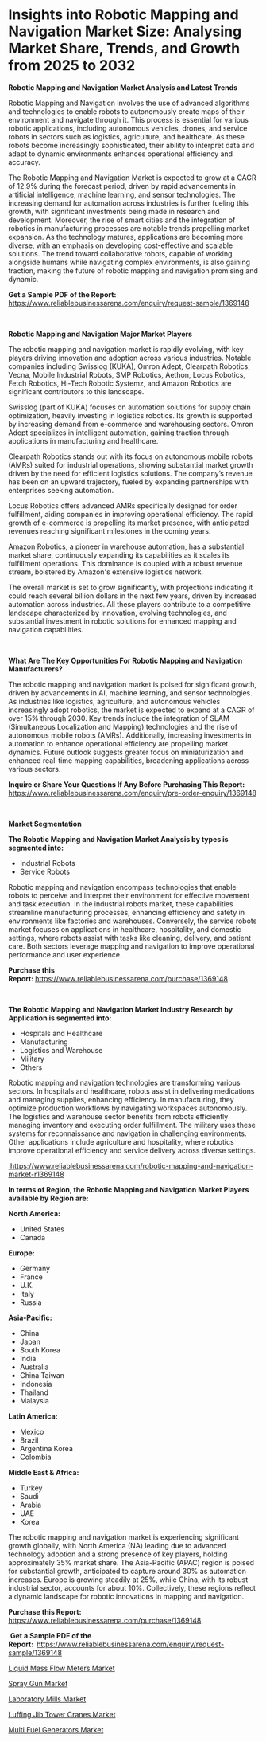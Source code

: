 <p><h1>Insights into Robotic Mapping and Navigation Market Size: Analysing Market Share, Trends, and Growth from 2025 to 2032</h1></p><p><strong>Robotic Mapping and Navigation Market Analysis and Latest Trends</strong></p>
<p><p>Robotic Mapping and Navigation involves the use of advanced algorithms and technologies to enable robots to autonomously create maps of their environment and navigate through it. This process is essential for various robotic applications, including autonomous vehicles, drones, and service robots in sectors such as logistics, agriculture, and healthcare. As these robots become increasingly sophisticated, their ability to interpret data and adapt to dynamic environments enhances operational efficiency and accuracy.</p><p>The Robotic Mapping and Navigation Market is expected to grow at a CAGR of 12.9% during the forecast period, driven by rapid advancements in artificial intelligence, machine learning, and sensor technologies. The increasing demand for automation across industries is further fueling this growth, with significant investments being made in research and development. Moreover, the rise of smart cities and the integration of robotics in manufacturing processes are notable trends propelling market expansion. As the technology matures, applications are becoming more diverse, with an emphasis on developing cost-effective and scalable solutions. The trend toward collaborative robots, capable of working alongside humans while navigating complex environments, is also gaining traction, making the future of robotic mapping and navigation promising and dynamic.</p></p>
<p><strong>Get a Sample PDF of the Report:&nbsp;</strong> <a href="https://www.reliablebusinessarena.com/enquiry/request-sample/1369148?utm_campaign=3521&utm_medium=2&utm_source=Github&utm_content=ia&utm_term=22032025&utm_id=robotic-mapping-and-navigation">https://www.reliablebusinessarena.com/enquiry/request-sample/1369148</a></p>
<p>&nbsp;</p>
<p><strong>Robotic Mapping and Navigation Major Market Players</strong></p>
<p><p>The robotic mapping and navigation market is rapidly evolving, with key players driving innovation and adoption across various industries. Notable companies including Swisslog (KUKA), Omron Adept, Clearpath Robotics, Vecna, Mobile Industrial Robots, SMP Robotics, Aethon, Locus Robotics, Fetch Robotics, Hi-Tech Robotic Systemz, and Amazon Robotics are significant contributors to this landscape.</p><p>Swisslog (part of KUKA) focuses on automation solutions for supply chain optimization, heavily investing in logistics robotics. Its growth is supported by increasing demand from e-commerce and warehousing sectors. Omron Adept specializes in intelligent automation, gaining traction through applications in manufacturing and healthcare.</p><p>Clearpath Robotics stands out with its focus on autonomous mobile robots (AMRs) suited for industrial operations, showing substantial market growth driven by the need for efficient logistics solutions. The company’s revenue has been on an upward trajectory, fueled by expanding partnerships with enterprises seeking automation.</p><p>Locus Robotics offers advanced AMRs specifically designed for order fulfillment, aiding companies in improving operational efficiency. The rapid growth of e-commerce is propelling its market presence, with anticipated revenues reaching significant milestones in the coming years. </p><p>Amazon Robotics, a pioneer in warehouse automation, has a substantial market share, continuously expanding its capabilities as it scales its fulfillment operations. This dominance is coupled with a robust revenue stream, bolstered by Amazon's extensive logistics network.</p><p>The overall market is set to grow significantly, with projections indicating it could reach several billion dollars in the next few years, driven by increased automation across industries. All these players contribute to a competitive landscape characterized by innovation, evolving technologies, and substantial investment in robotic solutions for enhanced mapping and navigation capabilities.</p></p>
<p>&nbsp;</p>
<p><strong>What Are The Key Opportunities For Robotic Mapping and Navigation Manufacturers?</strong></p>
<p><p>The robotic mapping and navigation market is poised for significant growth, driven by advancements in AI, machine learning, and sensor technologies. As industries like logistics, agriculture, and autonomous vehicles increasingly adopt robotics, the market is expected to expand at a CAGR of over 15% through 2030. Key trends include the integration of SLAM (Simultaneous Localization and Mapping) technologies and the rise of autonomous mobile robots (AMRs). Additionally, increasing investments in automation to enhance operational efficiency are propelling market dynamics. Future outlook suggests greater focus on miniaturization and enhanced real-time mapping capabilities, broadening applications across various sectors.</p></p>
<p><strong>Inquire or Share Your Questions If Any Before Purchasing This Report:</strong> <a href="https://www.reliablebusinessarena.com/enquiry/pre-order-enquiry/1369148?utm_campaign=3521&utm_medium=2&utm_source=Github&utm_content=ia&utm_term=22032025&utm_id=robotic-mapping-and-navigation">https://www.reliablebusinessarena.com/enquiry/pre-order-enquiry/1369148</a></p>
<p>&nbsp;</p>
<p><strong>Market Segmentation</strong></p>
<p><strong>The Robotic Mapping and Navigation Market Analysis by types is segmented into:</strong></p>
<p><ul><li>Industrial Robots</li><li>Service Robots</li></ul></p>
<p><p>Robotic mapping and navigation encompass technologies that enable robots to perceive and interpret their environment for effective movement and task execution. In the industrial robots market, these capabilities streamline manufacturing processes, enhancing efficiency and safety in environments like factories and warehouses. Conversely, the service robots market focuses on applications in healthcare, hospitality, and domestic settings, where robots assist with tasks like cleaning, delivery, and patient care. Both sectors leverage mapping and navigation to improve operational performance and user experience.</p></p>
<p><strong>Purchase this Report:&nbsp;</strong><a href="https://www.reliablebusinessarena.com/purchase/1369148?utm_campaign=3521&utm_medium=2&utm_source=Github&utm_content=ia&utm_term=22032025&utm_id=robotic-mapping-and-navigation">https://www.reliablebusinessarena.com/purchase/1369148</a></p>
<p>&nbsp;</p>
<p><strong>The Robotic Mapping and Navigation Market Industry Research by Application is segmented into:</strong></p>
<p><ul><li>Hospitals and Healthcare</li><li>Manufacturing</li><li>Logistics and Warehouse</li><li>Military</li><li>Others</li></ul></p>
<p><p>Robotic mapping and navigation technologies are transforming various sectors. In hospitals and healthcare, robots assist in delivering medications and managing supplies, enhancing efficiency. In manufacturing, they optimize production workflows by navigating workspaces autonomously. The logistics and warehouse sector benefits from robots efficiently managing inventory and executing order fulfillment. The military uses these systems for reconnaissance and navigation in challenging environments. Other applications include agriculture and hospitality, where robotics improve operational efficiency and service delivery across diverse settings.</p></p>
<p><a href="https://www.reliablebusinessarena.com/robotic-mapping-and-navigation-market-r1369148?utm_campaign=3521&utm_medium=2&utm_source=Github&utm_content=ia&utm_term=22032025&utm_id=robotic-mapping-and-navigation">&nbsp;https://www.reliablebusinessarena.com/robotic-mapping-and-navigation-market-r1369148</a></p>
<p><strong>In terms of Region, the Robotic Mapping and Navigation Market Players available by Region are:</strong></p>
<p>
    <p> <strong> North America: </strong>
        <ul>
            <li>United States</li>
            <li>Canada</li>
        </ul>
        </p> 
    <p> <strong> Europe: </strong>
        <ul>
            <li>Germany</li>
            <li>France</li>
            <li>U.K.</li>
            <li>Italy</li>
            <li>Russia</li>
        </ul>
        </p> 
    <p> <strong> Asia-Pacific: </strong>
        <ul>
            <li>China</li>
            <li>Japan</li>
            <li>South Korea</li>
            <li>India</li>
            <li>Australia</li>
            <li>China Taiwan</li>
            <li>Indonesia</li>
            <li>Thailand</li>
            <li>Malaysia</li>
        </ul>
        </p> 
    <p> <strong> Latin America: </strong>
        <ul>
            <li>Mexico</li>
            <li>Brazil</li>
            <li>Argentina Korea</li>
            <li>Colombia</li>
        </ul>
        </p> 
    <p> <strong> Middle East & Africa: </strong>
        <ul>
            <li>Turkey</li>
            <li>Saudi</li>
            <li>Arabia</li>
            <li>UAE</li>
            <li>Korea</li>
        </ul>
    </p>
    </p>
<p><p>The robotic mapping and navigation market is experiencing significant growth globally, with North America (NA) leading due to advanced technology adoption and a strong presence of key players, holding approximately 35% market share. The Asia-Pacific (APAC) region is poised for substantial growth, anticipated to capture around 30% as automation increases. Europe is growing steadily at 25%, while China, with its robust industrial sector, accounts for about 10%. Collectively, these regions reflect a dynamic landscape for robotic innovations in mapping and navigation.</p></p>
<p><strong>Purchase this Report: </strong><a href="https://www.reliablebusinessarena.com/purchase/1369148?utm_campaign=3521&utm_medium=2&utm_source=Github&utm_content=ia&utm_term=22032025&utm_id=robotic-mapping-and-navigation">https://www.reliablebusinessarena.com/purchase/1369148</a></p>
<p>&nbsp;<strong>Get a Sample PDF of the Report:&nbsp;&nbsp;</strong><a href="https://www.reliablebusinessarena.com/enquiry/request-sample/1369148?utm_campaign=3521&utm_medium=2&utm_source=Github&utm_content=ia&utm_term=22032025&utm_id=robotic-mapping-and-navigation">https://www.reliablebusinessarena.com/enquiry/request-sample/1369148</a></p>
<p><strong></strong></p>
<p><p><a href="https://www.linkedin.com/pulse/analysis-liquid-mass-flow-meters-market-fueled-growth-l32be?utm_campaign=3521&utm_medium=2&utm_source=Github&utm_content=ia&utm_term=22032025&utm_id=robotic-mapping-and-navigation">Liquid Mass Flow Meters Market</a></p><p><a href="https://www.linkedin.com/pulse/market-trends-spray-gun-industry-current-size-share-forecast-bhaye?utm_campaign=3521&utm_medium=2&utm_source=Github&utm_content=ia&utm_term=22032025&utm_id=robotic-mapping-and-navigation">Spray Gun Market</a></p><p><a href="https://www.linkedin.com/pulse/laboratory-mills-market-analysis-forecast-137-cagr-q61ke?utm_campaign=3521&utm_medium=2&utm_source=Github&utm_content=ia&utm_term=22032025&utm_id=robotic-mapping-and-navigation">Laboratory Mills Market</a></p><p><a href="https://www.linkedin.com/pulse/projected-growth-luffing-jib-tower-cranes-market-size-drivers-e5qie?utm_campaign=3521&utm_medium=2&utm_source=Github&utm_content=ia&utm_term=22032025&utm_id=robotic-mapping-and-navigation">Luffing Jib Tower Cranes Market</a></p><p><a href="https://www.linkedin.com/pulse/global-multi-fuel-generators-market-trends-innovations-forward-looking-nsj0f?utm_campaign=3521&utm_medium=2&utm_source=Github&utm_content=ia&utm_term=22032025&utm_id=robotic-mapping-and-navigation">Multi Fuel Generators Market</a></p></p>